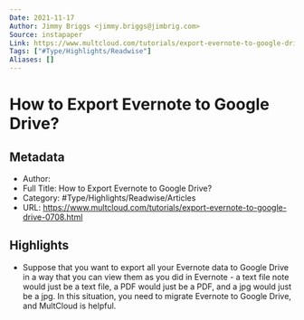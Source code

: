 ```yaml
---
Date: 2021-11-17
Author: Jimmy Briggs <jimmy.briggs@jimbrig.com>
Source: instapaper
Link: https://www.multcloud.com/tutorials/export-evernote-to-google-drive-0708.html
Tags: ["#Type/Highlights/Readwise"]
Aliases: []
---
```

# How to Export Evernote to Google Drive?

## Metadata
- Author: 
- Full Title: How to Export Evernote to Google Drive?
- Category: #Type/Highlights/Readwise/Articles
- URL: https://www.multcloud.com/tutorials/export-evernote-to-google-drive-0708.html

## Highlights
- Suppose that you want to export all your Evernote data to Google Drive in a way that you can view them as you did in Evernote - a text file note would just be a text file, a PDF would just be a PDF, and a jpg would just be a jpg. In this situation, you need to migrate Evernote to Google Drive, and MultCloud is helpful.
